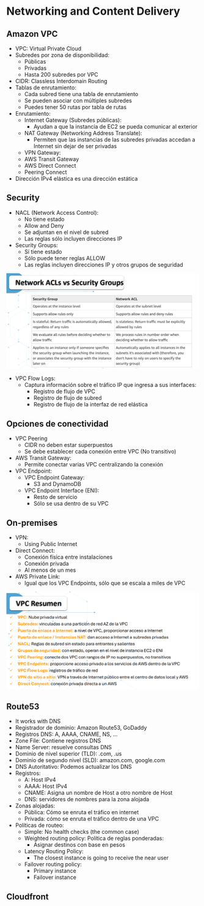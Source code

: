# Networking and Content Delivery

## Amazon VPC

* VPC: Virtual Private Cloud
* Subredes por zona de disponibilidad:
    * Públicas
    * Privadas
    * Hasta 200 subredes por VPC
* CIDR: Classless Interdomain Routing
* Tablas de enrutamiento:
    * Cada subred tiene una tabla de enrutamiento
    * Se pueden asociar con múltiples subredes
    * Puedes tener 50 rutas por tabla de rutas
* Enrutamiento:
    * Internet Gateway (Subredes públicas):
        * Ayudan a que la instancia de EC2 se pueda comunicar al exterior
    * NAT Gateway (Networking Address Translate):
        * Permiten que las instancias de las subredes privadas accedan a Internet sin dejar de ser privadas
    * VPN Gateway:
    * AWS Transit Gateway
    * AWS Direct Connect
    * Peering Connect
* Dirección IPv4 elástica es una dirección estática

## Security

* NACL (Network Access Control):
    * No tiene estado
    * Allow and Deny 
    * Se adjuntan en el nivel de subred
    * Las reglas sólo incluyen direcciones IP
* Security Groups:
    * Sí tiene estado
    * Sólo puede tener reglas ALLOW
    * Las reglas incluyen direcciones IP y otros grupos de seguridad

![alt text](image.png)

* VPC Flow Logs:
    * Captura información sobre el tráfico IP que ingresa a sus interfaces:
        * Registro de flujo de VPC
        * Registro de flujo de subred
        * Registro de flujo de la interfaz de red elástica

## Opciones de conectividad

* VPC Peering
    * CIDR no deben estar superpuestos
    * Se debe establecer cada conexión entre VPC (No transitivo)
* AWS Transit Gateway:
    * Permite conectar varias VPC centralizando la conexión
* VPC Endpoint:
    * VPC Endpoint Gateway:
        * S3 and DynamoDB
    * VPC Endpoint Interface (ENI):
        * Resto de servicio
        * Sólo se usa dentro de su VPC

## On-premises

* VPN:
    * Using Public Internet
* Direct Connect:
    * Conexión física entre instalaciones
    * Conexión privada
    * Al menos de un mes
* AWS Private Link:
    * Igual que los VPC Endpoints, sólo que se escala a miles de VPC

![alt text](image-1.png)

## Route53

* It works with DNS
* Registrador de dominio: Amazon Route53, GoDaddy
* Registros DNS: A, AAAA, CNAME, NS, ...
* Zone File: Contiene registros DNS
* Name Server: resuelve consultas DNS
* Dominio de nivel superior (TLD): .com, .us
* Dominio de segundo nivel (SLD): amazon.com, google.com
* DNS Autoritativo: Podemos actualizar los DNS
* Registros:
    * A: Host IPv4
    * AAAA: Host IPv4
    * CNAME: Asigna un nombre de Host a otro nombre de Host
    * DNS: servidores de nombres para la zona alojada
* Zonas alojadas:
    * Pública: Cómo se enruta el tráfico en internet
    * Privada: cómo se enruta el tráfico dentro de una VPC
* Políticas de routeo:
    * Simple: No health checks (the common case)
    * Weighted routing policy: Política de reglas ponderadas:
        * Asignar destinos con base en pesos
    * Latency Routing Policy:
        * The closest instance is going to receive the near user
    * Failover routing policy:
        * Primary instance
        * Failover instance


## Cloudfront
